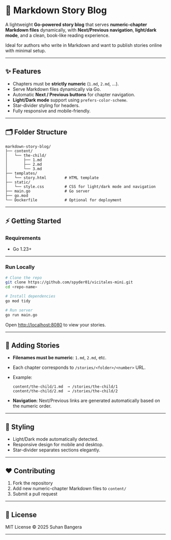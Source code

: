 # 📖 Markdown Story Blog

A lightweight **Go-powered story blog** that serves **numeric-chapter Markdown files** dynamically, with **Next/Previous navigation**, **light/dark mode**, and a clean, book-like reading experience.

Ideal for authors who write in Markdown and want to publish stories online with minimal setup.

---

## ✨ Features

* Chapters must be **strictly numeric** (`1.md`, `2.md`, …).
* Serve Markdown files dynamically via Go.
* Automatic **Next / Previous buttons** for chapter navigation.
* **Light/Dark mode** support using `prefers-color-scheme`.
* Star-divider styling for headers.
* Fully responsive and mobile-friendly.

---

## 🗂️ Folder Structure

```
markdown-story-blog/
├── content/
│   └── the-child/
│       ├── 1.md
│       ├── 2.md
│       └── 3.md
├── templates/
│   └── story.html        # HTML template
├── static/
│   └── style.css         # CSS for light/dark mode and navigation
├── main.go               # Go server
├── go.mod
└── Dockerfile            # Optional for deployment
```

---

## ⚡ Getting Started

### Requirements

* Go 1.23+

---

### Run Locally

```bash
# Clone the repo
git clone https://github.com/spyder01/vicitales-mini.git
cd <repo-name>

# Install dependencies
go mod tidy

# Run server
go run main.go
```

Open [http://localhost:8080](http://localhost:8080) to view your stories.

---

## 📝 Adding Stories

* **Filenames must be numeric**: `1.md`, `2.md`, etc.
* Each chapter corresponds to `/stories/<folder>/<number>` URL.
* Example:

  ```
  content/the-child/1.md  → /stories/the-child/1
  content/the-child/2.md  → /stories/the-child/2
  ```
* **Navigation**: Next/Previous links are generated automatically based on the numeric order.

---

## 🎨 Styling

* Light/Dark mode automatically detected.
* Responsive design for mobile and desktop.
* Star-divider separates sections elegantly.

---

## ❤️ Contributing

1. Fork the repository
2. Add new numeric-chapter Markdown files to `content/`
3. Submit a pull request

---

## 📜 License

MIT License © 2025 Suhan Bangera

---
